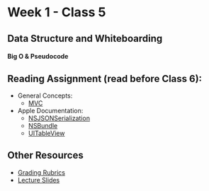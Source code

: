 # Week 1 - Class 5

## Data Structure and Whiteboarding  
#### Big O & Pseudocode  

## Reading Assignment (read **before** Class 6):  
* General Concepts:
  * [MVC](https://developer.apple.com/library/ios/documentation/General/Conceptual/DevPedia-CocoaCore/MVC.html)
* Apple Documentation:
  * [NSJSONSerialization](https://developer.apple.com/library/ios/documentation/Foundation/Reference/NSJSONSerialization_Class/index.html)
  * [NSBundle](https://developer.apple.com/library/ios/documentation/Cocoa/Reference/Foundation/Classes/NSBundle_Class/index.html)
  * [UITableView](https://developer.apple.com/library/ios/documentation/UIKit/Reference/UITableView_Class/index.html)

## Other Resources
* [Grading Rubrics](../../resources/)
* [Lecture Slides](https://www.icloud.com/keynote/0B3bObDbQIb68f2ouwYs6tYBA#BigOIntro)
